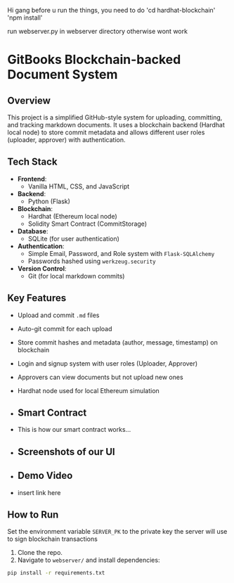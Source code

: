 Hi gang
before u run the things, you need to do
'cd hardhat-blockchain'
'npm install'

run webserver.py in webserver directory otherwise wont work


# GitBooks Blockchain-backed Document System

## Overview
This project is a simplified GitHub-style system for uploading, committing, and tracking markdown documents. 
It uses a blockchain backend (Hardhat local node) to store commit metadata and allows different user roles 
(uploader, approver) with authentication.

## Tech Stack

- **Frontend**: 
  - Vanilla HTML, CSS, and JavaScript
- **Backend**: 
  - Python (Flask)
- **Blockchain**: 
  - Hardhat (Ethereum local node)
  - Solidity Smart Contract (CommitStorage)
- **Database**:
  - SQLite (for user authentication)
- **Authentication**:
  - Simple Email, Password, and Role system with `Flask-SQLAlchemy`
  - Passwords hashed using `werkzeug.security`
- **Version Control**:
  - Git (for local markdown commits)

## Key Features

- Upload and commit `.md` files
- Auto-git commit for each upload
- Store commit hashes and metadata (author, message, timestamp) on blockchain
- Login and signup system with user roles (Uploader, Approver)
- Approvers can view documents but not upload new ones
- Hardhat node used for local Ethereum simulation

- ## Smart Contract

- This is how our smart contract works...

- ## Screenshots of our UI

- ## Demo Video

- insert link here

## How to Run

Set the environment variable `SERVER_PK` to the private key the server will use to sign blockchain transactions

1. Clone the repo.
2. Navigate to `webserver/` and install dependencies:

```bash
pip install -r requirements.txt
